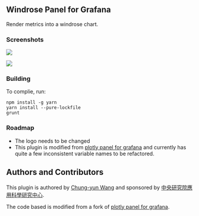 ## Windrose Panel for Grafana

Render metrics into a windrose chart.

### Screenshots

![](https://i.imgur.com/l6Pnc5F.png)

![](https://i.imgur.com/GQkZpEi.png)

### Building

To complie, run:

```
npm install -g yarn
yarn install --pure-lockfile
grunt
```

### Roadmap

* The logo needs to be changed
* This plugin is modified from [plotly panel for grafana](https://github.com/NatelEnergy/grafana-plotly-panel) and currently has quite a few inconsistent variable names to be refactored.

## Authors and Contributors

This plugin is authored by [Chung-yun Wang](cloud@seabunny.tech) and sponsored by [中央研究院應用科學研究中心](http://www.rcas.sinica.edu.tw/).

The code based is modified from a fork of [plotly panel for grafana](https://github.com/NatelEnergy/grafana-plotly-panel).
